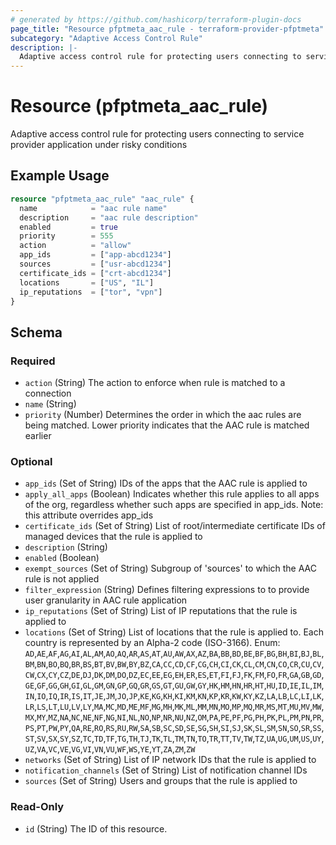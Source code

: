 ```yaml
---
# generated by https://github.com/hashicorp/terraform-plugin-docs
page_title: "Resource pfptmeta_aac_rule - terraform-provider-pfptmeta"
subcategory: "Adaptive Access Control Rule"
description: |-
  Adaptive access control rule for protecting users connecting to service provider application under risky conditions
---
```


# Resource (pfptmeta_aac_rule)

Adaptive access control rule for protecting users connecting to service provider application under risky conditions

## Example Usage

```terraform
resource "pfptmeta_aac_rule" "aac_rule" {
  name            = "aac rule name"
  description     = "aac rule description"
  enabled         = true
  priority        = 555
  action          = "allow"
  app_ids         = ["app-abcd1234"]
  sources         = ["usr-abcd1234"]
  certificate_ids = ["crt-abcd1234"]
  locations       = ["US", "IL"]
  ip_reputations  = ["tor", "vpn"]
}
```

<!-- schema generated by tfplugindocs -->
## Schema

### Required

- `action` (String) The action to enforce when rule is matched to a connection
- `name` (String)
- `priority` (Number) Determines the order in which the aac rules are being matched. Lower priority indicates that the AAC rule is matched earlier

### Optional

- `app_ids` (Set of String) IDs of the apps that the AAC rule is applied to
- `apply_all_apps` (Boolean) Indicates whether this rule applies to all apps of the org, regardless whether such apps are specified in app_ids. Note: this attribute overrides app_ids
- `certificate_ids` (Set of String) List of root/intermediate certificate IDs of managed devices that the rule is applied to
- `description` (String)
- `enabled` (Boolean)
- `exempt_sources` (Set of String) Subgroup of 'sources' to which the AAC rule is not applied
- `filter_expression` (String) Defines filtering expressions to to provide user granularity in AAC rule application
- `ip_reputations` (Set of String) List of IP reputations that the rule is applied to
- `locations` (Set of String) List of locations that the rule is applied to. Each country is represented by an Alpha-2 code (ISO-3166). Enum: `AD`,`AE`,`AF`,`AG`,`AI`,`AL`,`AM`,`AO`,`AQ`,`AR`,`AS`,`AT`,`AU`,`AW`,`AX`,`AZ`,`BA`,`BB`,`BD`,`BE`,`BF`,`BG`,`BH`,`BI`,`BJ`,`BL`,`BM`,`BN`,`BO`,`BQ`,`BR`,`BS`,`BT`,`BV`,`BW`,`BY`,`BZ`,`CA`,`CC`,`CD`,`CF`,`CG`,`CH`,`CI`,`CK`,`CL`,`CM`,`CN`,`CO`,`CR`,`CU`,`CV`,`CW`,`CX`,`CY`,`CZ`,`DE`,`DJ`,`DK`,`DM`,`DO`,`DZ`,`EC`,`EE`,`EG`,`EH`,`ER`,`ES`,`ET`,`FI`,`FJ`,`FK`,`FM`,`FO`,`FR`,`GA`,`GB`,`GD`,`GE`,`GF`,`GG`,`GH`,`GI`,`GL`,`GM`,`GN`,`GP`,`GQ`,`GR`,`GS`,`GT`,`GU`,`GW`,`GY`,`HK`,`HM`,`HN`,`HR`,`HT`,`HU`,`ID`,`IE`,`IL`,`IM`,`IN`,`IO`,`IQ`,`IR`,`IS`,`IT`,`JE`,`JM`,`JO`,`JP`,`KE`,`KG`,`KH`,`KI`,`KM`,`KN`,`KP`,`KR`,`KW`,`KY`,`KZ`,`LA`,`LB`,`LC`,`LI`,`LK`,`LR`,`LS`,`LT`,`LU`,`LV`,`LY`,`MA`,`MC`,`MD`,`ME`,`MF`,`MG`,`MH`,`MK`,`ML`,`MM`,`MN`,`MO`,`MP`,`MQ`,`MR`,`MS`,`MT`,`MU`,`MV`,`MW`,`MX`,`MY`,`MZ`,`NA`,`NC`,`NE`,`NF`,`NG`,`NI`,`NL`,`NO`,`NP`,`NR`,`NU`,`NZ`,`OM`,`PA`,`PE`,`PF`,`PG`,`PH`,`PK`,`PL`,`PM`,`PN`,`PR`,`PS`,`PT`,`PW`,`PY`,`QA`,`RE`,`RO`,`RS`,`RU`,`RW`,`SA`,`SB`,`SC`,`SD`,`SE`,`SG`,`SH`,`SI`,`SJ`,`SK`,`SL`,`SM`,`SN`,`SO`,`SR`,`SS`,`ST`,`SV`,`SX`,`SY`,`SZ`,`TC`,`TD`,`TF`,`TG`,`TH`,`TJ`,`TK`,`TL`,`TM`,`TN`,`TO`,`TR`,`TT`,`TV`,`TW`,`TZ`,`UA`,`UG`,`UM`,`US`,`UY`,`UZ`,`VA`,`VC`,`VE`,`VG`,`VI`,`VN`,`VU`,`WF`,`WS`,`YE`,`YT`,`ZA`,`ZM`,`ZW`
- `networks` (Set of String) List of IP network IDs that the rule is applied to
- `notification_channels` (Set of String) List of notification channel IDs
- `sources` (Set of String) Users and groups that the rule is applied to

### Read-Only

- `id` (String) The ID of this resource.
